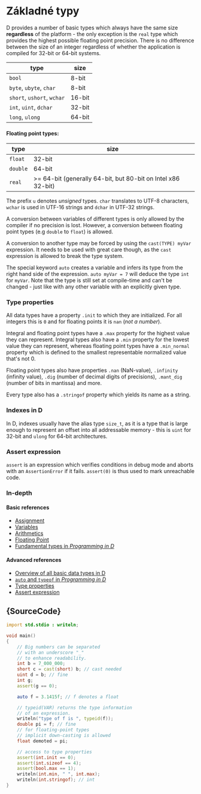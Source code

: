 # Základné typy

D provides a number of basic types which always have the same
size **regardless** of the platform - the only exception
is the `real` type which provides the highest possible floating point
precision. There is no difference
between the size of an integer regardless of whether the application
is compiled for 32-bit or 64-bit systems.

| type                          | size
|-------------------------------|------------
|`bool`                         | 8-bit
|`byte`, `ubyte`, `char`        | 8-bit
|`short`, `ushort`, `wchar`     | 16-bit
|`int`, `uint`, `dchar`         | 32-bit
|`long`, `ulong`                | 64-bit

#### Floating point types:

| type    | size
|---------|--------------------------------------------------
|`float`  | 32-bit
|`double` | 64-bit
|`real`   | >= 64-bit (generally 64-bit, but 80-bit on Intel x86 32-bit)

The prefix `u` denotes *unsigned* types. `char` translates to
UTF-8 characters, `wchar` is used in UTF-16 strings and `dchar`
in UTF-32 strings.

A conversion between variables of different types is only
allowed by the compiler if no precision is lost. However,
a conversion between floating point types
(e.g `double` to `float`) is allowed.

A conversion to another type may be forced by using the
`cast(TYPE) myVar` expression. It needs to be used with great care though,
as the `cast` expression is allowed to break the type system.

The special keyword `auto` creates a variable and infers its
type from the right hand side of the expression. `auto myVar = 7`
will deduce the type `int` for `myVar`. Note that the type is still
set at compile-time and can't be changed - just like with any other
variable with an explicitly given type.

### Type properties

All data types have a property `.init` to which they are initialized.
For all integers this is `0` and for floating points it is `nan` (*not a number*).

Integral and floating point types have a `.max` property for the highest value
they can represent. Integral types also have a `.min` property for the lowest value
they can represent, whereas floating point types have a `.min_normal` property
which is defined to the smallest representable normalized value that's not 0.

Floating point types also have properties `.nan` (NaN-value), `.infinity`
(infinity value), `.dig` (number of decimal digits of precisions), `.mant_dig`
(number of bits in mantissa) and more.

Every type also has a `.stringof` property which yields its name as a string.

### Indexes in D

In D, indexes usually have the alias type `size_t`, as it is a type that
is large enough to represent an offset into all addressable memory - this is
`uint` for 32-bit and `ulong` for 64-bit architectures.

### Assert expression

`assert` is an expression which verifies conditions in debug mode and aborts
with an `AssertionError` if it fails.
`assert(0)` is thus used to mark unreachable code.

### In-depth

#### Basic references

- [Assignment](http://ddili.org/ders/d.en/assignment.html)
- [Variables](http://ddili.org/ders/d.en/variables.html)
- [Arithmetics](http://ddili.org/ders/d.en/arithmetic.html)
- [Floating Point](http://ddili.org/ders/d.en/floating_point.html)
- [Fundamental types in _Programming in D_](http://ddili.org/ders/d.en/types.html)

#### Advanced references

- [Overview of all basic data types in D](https://dlang.org/spec/type.html)
- [`auto` and `typeof` in _Programming in D_](http://ddili.org/ders/d.en/auto_and_typeof.html)
- [Type properties](https://dlang.org/spec/property.html)
- [Assert expression](https://dlang.org/spec/expression.html#AssertExpression)

## {SourceCode}

```d
import std.stdio : writeln;

void main()
{
    // Big numbers can be separated
    // with an underscore "_"
    // to enhance readability.
    int b = 7_000_000;
    short c = cast(short) b; // cast needed
    uint d = b; // fine
    int g;
    assert(g == 0);

    auto f = 3.1415f; // f denotes a float

    // typeid(VAR) returns the type information
    // of an expression.
    writeln("type of f is ", typeid(f));
    double pi = f; // fine
    // for floating-point types
    // implicit down-casting is allowed
    float demoted = pi;

    // access to type properties
    assert(int.init == 0);
    assert(int.sizeof == 4);
    assert(bool.max == 1);
    writeln(int.min, " ", int.max);
    writeln(int.stringof); // int
}
```
